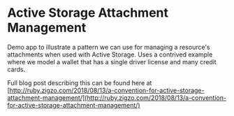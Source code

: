# Active Storage Attachment Management

Demo app to illustrate a pattern we can use for managing a resource's attachments when used with Active Storage.  Uses a contrived example where we model a wallet that has a single driver license and many credit cards.

Full blog post describing this can be found here at [http://ruby.zigzo.com/2018/08/13/a-convention-for-active-storage-attachment-management/](http://ruby.zigzo.com/2018/08/13/a-convention-for-active-storage-attachment-management/)
